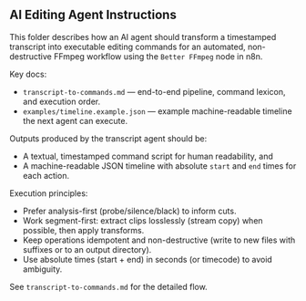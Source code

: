 ## AI Editing Agent Instructions

This folder describes how an AI agent should transform a timestamped transcript into executable editing commands for an automated, non-destructive FFmpeg workflow using the `Better FFmpeg` node in n8n.

Key docs:
- `transcript-to-commands.md` — end-to-end pipeline, command lexicon, and execution order.
- `examples/timeline.example.json` — example machine-readable timeline the next agent can execute.

Outputs produced by the transcript agent should be:
- A textual, timestamped command script for human readability, and
- A machine-readable JSON timeline with absolute `start` and `end` times for each action.

Execution principles:
- Prefer analysis-first (probe/silence/black) to inform cuts.
- Work segment-first: extract clips losslessly (stream copy) when possible, then apply transforms.
- Keep operations idempotent and non-destructive (write to new files with suffixes or to an output directory).
- Use absolute times (start + end) in seconds (or timecode) to avoid ambiguity.

See `transcript-to-commands.md` for the detailed flow.


